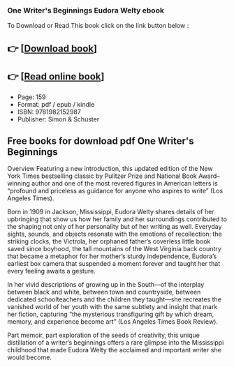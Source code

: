 ### One Writer's Beginnings Eudora Welty ebook

To Download or Read This book click on the link button below :

## 👉  [**[Download book](http://filesbooks.info/download.php?group=book&from=github.com&id=700753&lnk=1061 "Download book")**]

## 👉  [**[Read online book](http://filesbooks.info/download.php?group=book&from=github.com&id=700753&lnk=1061 "Read online book")**]


* Page: 159
* Format: pdf / epub / kindle
* ISBN: 9781982152987
* Publisher: Simon &amp; Schuster



## Free books for download pdf One Writer's Beginnings


Overview
Featuring a new introduction, this updated edition of the New York Times bestselling classic by Pulitzer Prize and National Book Award–winning author and one of the most revered figures in American letters is “profound and priceless as guidance for anyone who aspires to write” (Los Angeles Times).
 
 Born in 1909 in Jackson, Mississippi, Eudora Welty shares details of her upbringing that show us how her family and her surroundings contributed to the shaping not only of her personality but of her writing as well. Everyday sights, sounds, and objects resonate with the emotions of recollection: the striking clocks, the Victrola, her orphaned father’s coverless little book saved since boyhood, the tall mountains of the West Virginia back country that became a metaphor for her mother’s sturdy independence, Eudora’s earliest box camera that suspended a moment forever and taught her that every feeling awaits a gesture.
 
 In her vivid descriptions of growing up in the South—of the interplay between black and white, between town and countryside, between dedicated schoolteachers and the children they taught—she recreates the vanished world of her youth with the same subtlety and insight that mark her fiction, capturing “the mysterious transfiguring gift by which dream, memory, and experience become art” (Los Angeles Times Book Review).
 
 Part memoir, part exploration of the seeds of creativity, this unique distillation of a writer’s beginnings offers a rare glimpse into the Mississippi childhood that made Eudora Welty the acclaimed and important writer she would become.



